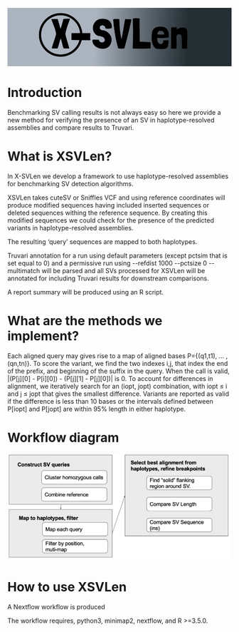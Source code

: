 ![logo](./images/NewLogo.png)




# Introduction


Benchmarking SV calling results is not always easy so here we provide a new method for verifying the presence of an SV in haplotype-resolved assemblies and compare results to Truvari. 


# What is XSVLen?

In X-SVLen we develop a framework to use haplotype-resolved assemblies for benchmarking SV detection algorithms.

XSVLen takes cuteSV or Sniffles VCF and using reference coordinates will produce modified sequences having included inserted sequences or deleted sequences withing the reference sequence. By creating this modified sequences we could check for the presence of the predicted variants in haplotype-resolved assemblies.

The resulting ‘query’ sequences are mapped to both haplotypes. 

Truvari annotation for a run using default parameters (except pctsim that is set equal to 0) and a permissive run using --refdist 1000 --pctsize 0 --multimatch will be parsed and all SVs processed for XSVLen will be annotated for including Truvari results for downstream comparisons.

A report summary will be produced using an R script. 

# What are the methods we implement?

Each aligned query may gives rise to a map of aligned bases P={(q1,t1), … , (qn,tn)}. To score the variant, we find the two indexes i,j, that index the end of the prefix, and beginning of the suffix in the query. When the call is valid, |(P[j][0] - P[i][0]) - (P[j][1] - P[j][0])| is 0. To account for differences in alignment, we iteratively search for an (iopt, jopt) combination, with iopt ≤ i and j ≤ jopt that gives the smallest difference. Variants are reported as valid if the difference is less than 10 bases or the intervals defined between P[iopt] and P[jopt] are within 95% length in either haplotype.

# Workflow diagram

![logo](./images/Workflow.png)

# How to use XSVLen
  
A Nextflow workflow is produced

The workflow requires, python3, minimap2, nextflow, and R >=3.5.0.


